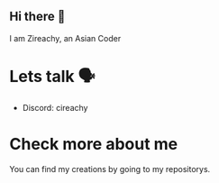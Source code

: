 ## Hi there 👋
I am Zireachy, an Asian Coder
# Lets talk 🗣️
- Discord: cireachy
# Check more about me
You can find my creations by going to my repositorys.
